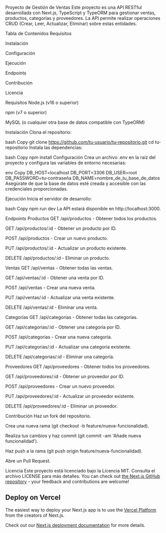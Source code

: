 Proyecto de Gestión de Ventas
Este proyecto es una API RESTful desarrollada con Next.js, TypeScript y TypeORM para gestionar ventas, productos, categorías y proveedores. La API permite realizar operaciones CRUD (Crear, Leer, Actualizar, Eliminar) sobre estas entidades.

Tabla de Contenidos
Requisitos

Instalación

Configuración

Ejecución

Endpoints

Contribución

Licencia

Requisitos
Node.js (v16 o superior)

npm (v7 o superior)

MySQL (o cualquier otra base de datos compatible con TypeORM)

Instalación
Clona el repositorio:

bash
Copy
git clone https://github.com/tu-usuario/tu-repositorio.git
cd tu-repositorio
Instala las dependencias:

bash
Copy
npm install
Configuración
Crea un archivo .env en la raíz del proyecto y configura las variables de entorno necesarias:

env
Copy
DB_HOST=localhost
DB_PORT=3306
DB_USER=root
DB_PASSWORD=tu-contraseña
DB_NAME=nombre_de_tu_base_de_datos
Asegúrate de que la base de datos esté creada y accesible con las credenciales proporcionadas.

Ejecución
Inicia el servidor de desarrollo:

bash
Copy
npm run dev
La API estará disponible en http://localhost:3000.

Endpoints
Productos
GET /api/productos - Obtener todos los productos.

GET /api/productos/:id - Obtener un producto por ID.

POST /api/productos - Crear un nuevo producto.

PUT /api/productos/:id - Actualizar un producto existente.

DELETE /api/productos/:id - Eliminar un producto.

Ventas
GET /api/ventas - Obtener todas las ventas.

GET /api/ventas/:id - Obtener una venta por ID.

POST /api/ventas - Crear una nueva venta.

PUT /api/ventas/:id - Actualizar una venta existente.

DELETE /api/ventas/:id - Eliminar una venta.

Categorías
GET /api/categorias - Obtener todas las categorías.

GET /api/categorias/:id - Obtener una categoría por ID.

POST /api/categorias - Crear una nueva categoría.

PUT /api/categorias/:id - Actualizar una categoría existente.

DELETE /api/categorias/:id - Eliminar una categoría.

Proveedores
GET /api/proveedores - Obtener todos los proveedores.

GET /api/proveedores/:id - Obtener un proveedor por ID.

POST /api/proveedores - Crear un nuevo proveedor.

PUT /api/proveedores/:id - Actualizar un proveedor existente.

DELETE /api/proveedores/:id - Eliminar un proveedor.

Contribución
Haz un fork del repositorio.

Crea una nueva rama (git checkout -b feature/nueva-funcionalidad).

Realiza tus cambios y haz commit (git commit -am 'Añade nueva funcionalidad').

Haz push a la rama (git push origin feature/nueva-funcionalidad).

Abre un Pull Request.

Licencia
Este proyecto está licenciado bajo la Licencia MIT. Consulta el archivo LICENSE para más detalles.
You can check out [the Next.js GitHub repository](https://github.com/vercel/next.js) - your feedback and contributions are welcome!

## Deploy on Vercel

The easiest way to deploy your Next.js app is to use the [Vercel Platform](https://vercel.com/new?utm_medium=default-template&filter=next.js&utm_source=create-next-app&utm_campaign=create-next-app-readme) from the creators of Next.js.

Check out our [Next.js deployment documentation](https://nextjs.org/docs/app/building-your-application/deploying) for more details.
